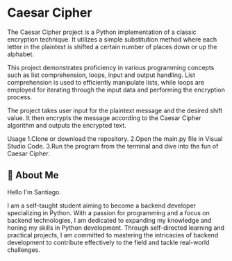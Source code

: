 
# Caesar Cipher

The Caesar Cipher project is a Python implementation of a classic encryption technique. It utilizes a simple substitution method where each letter in the plaintext is shifted a certain number of places down or up the alphabet.

This project demonstrates proficiency in various programming concepts such as list comprehension, loops, input and output handling. List comprehension is used to efficiently manipulate lists, while loops are employed for iterating through the input data and performing the encryption process.

The project takes user input for the plaintext message and the desired shift value. It then encrypts the message according to the Caesar Cipher algorithm and outputs the encrypted text.

Usage
1.Clone or download the repository.
2.Open the main.py file in Visual Studio Code.
3.Run the program from the terminal and dive into the fun of Caesar Cipher.


## 🚀 About Me
Hello
I'm Santiago.

I am a self-taught student aiming to become a backend developer specializing in Python. With a passion for programming and a focus on backend technologies, I am dedicated to expanding my knowledge and honing my skills in Python development. Through self-directed learning and practical projects, I am committed to mastering the intricacies of backend development to contribute effectively to the field and tackle real-world challenges.

